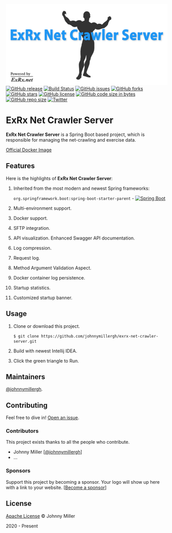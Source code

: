 ![ExRx Net Crawler Server Feature Graphics](https://raw.githubusercontent.com/johnnymillergh/MaterialLibrary/master/exrx-net-crawler/exrx-net-crawler-server-social-image.png)
[![GitHub release](https://img.shields.io/github/release/johnnymillergh/exrx-net-crawler-server.svg)](https://github.com/johnnymillergh/exrx-net-crawler-server/releases)
[![Build Status](https://travis-ci.com/johnnymillergh/exrx-net-crawler-server.svg?branch=master)](https://travis-ci.com/johnnymillergh/exrx-net-crawler-server)
[![GitHub issues](https://img.shields.io/github/issues/johnnymillergh/exrx-net-crawler-server)](https://github.com/johnnymillergh/exrx-net-crawler-server/issues)
[![GitHub forks](https://img.shields.io/github/forks/johnnymillergh/exrx-net-crawler-server)](https://github.com/johnnymillergh/exrx-net-crawler-server/network)
[![GitHub stars](https://img.shields.io/github/stars/johnnymillergh/exrx-net-crawler-server)](https://github.com/johnnymillergh/exrx-net-crawler-server)
[![GitHub license](https://img.shields.io/github/license/johnnymillergh/exrx-net-crawler-server)](https://github.com/johnnymillergh/exrx-net-crawler-server/blob/master/LICENSE)
[![GitHub code size in bytes](https://img.shields.io/github/languages/code-size/johnnymillergh/exrx-net-crawler-server.svg?style=popout)](https://github.com/johnnymillergh/exrx-net-crawler-server)
[![GitHub repo size](https://img.shields.io/github/repo-size/johnnymillergh/exrx-net-crawler-server.svg)](https://github.com/johnnymillergh/exrx-net-crawler-server)
[![Twitter](https://img.shields.io/twitter/url/https/github.com/johnnymillergh/exrx-net-crawler-server?style=social)](https://twitter.com/intent/tweet?text=Wow:&url=https%3A%2F%2Fgithub.com%2Fjohnnymillergh%2Fexrx-net-crawler-server)

# ExRx Net Crawler Server

**ExRx Net Crawler Server** is a Spring Boot based project, which is responsible for managing the net-crawling and exercise data.

[Official Docker Image](https:offical.docker.iamge)

## Features

Here is the highlights of **ExRx Net Crawler Server**:

1. Inherited from the most modern and newest Spring frameworks:

   `org.springframework.boot:spring-boot-starter-parent` - [![Spring Boot](https://maven-badges.herokuapp.com/maven-central/org.springframework.boot/spring-boot-starter-parent/badge.svg)](https://maven-badges.herokuapp.com/maven-central/org.springframework.boot/spring-boot-starter-parent/)

3. Multi-environment support.

3. Docker support.

4. SFTP integration.

5. API visualization. Enhanced Swagger API documentation.

6. Log compression.

7. Request log.

8. Method Argument Validation Aspect.

9. Docker container log persistence.

10. Startup statistics.

11. Customized startup banner.

## Usage

1. Clone or download this project.

   ```shell
   $ git clone https://github.com/johnnymillergh/exrx-net-crawler-server.git
   ```

2. Build with newest Intellij IDEA.

3. Click the green triangle to Run.

## Maintainers

[@johnnymillergh](https://github.com/johnnymillergh).

## Contributing

Feel free to dive in! [Open an issue](https://github.com/johnnymillergh/spring-cloud-tutorial/issues/new).

### Contributors

This project exists thanks to all the people who contribute. 

- Johnny Miller [[@johnnymillergh](https://github.com/johnnymillergh)]
- …


### Sponsors

Support this project by becoming a sponsor. Your logo will show up here with a link to your website. [[Become a sponsor](https://become-a-sponsor.org)]

## License

[Apache License](https://github.com/johnnymillergh/exrx-net-crawler-server/blob/master/LICENSE) © Johnny Miller

2020 - Present


